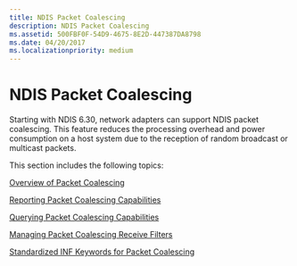 ```yaml
---
title: NDIS Packet Coalescing
description: NDIS Packet Coalescing
ms.assetid: 500FBF0F-54D9-4675-8E2D-447387DA8798
ms.date: 04/20/2017
ms.localizationpriority: medium
---
```


# NDIS Packet Coalescing


Starting with NDIS 6.30, network adapters can support NDIS packet coalescing. This feature reduces the processing overhead and power consumption on a host system due to the reception of random broadcast or multicast packets.

This section includes the following topics:

[Overview of Packet Coalescing](overview-of-packet-coalescing.md)

[Reporting Packet Coalescing Capabilities](reporting-packet-coalescing-capabilities.md)

[Querying Packet Coalescing Capabilities](querying-packet-coalescing-capabilities.md)

[Managing Packet Coalescing Receive Filters](managing-packet-coalescing-receive-filters.md)

[Standardized INF Keywords for Packet Coalescing](standardized-inf-keywords-for-packet-coalescing.md)

 

 





